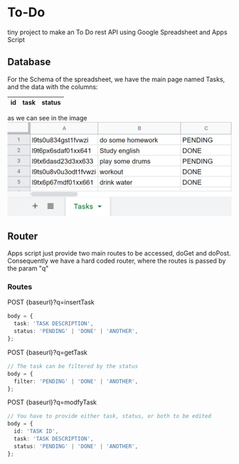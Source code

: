 # To-Do

tiny project to make an To Do rest API using Google Spreadsheet and Apps Script

## Database

For the Schema of the spreadsheet, we have the main page named Tasks, and the data with the columns:

| id  | task | status |
| --- | ---- | ------ |

as we can see in the image
<img src="./images/data.png">

## Router

Apps script just provide two main routes to be accessed, doGet and doPost. Consequently we have a hard coded router, where the routes is passed by the param "q"

### Routes

POST {baseurl}?q=insertTask

```typescript
body = {
  task: 'TASK DESCRIPTION',
  status: 'PENDING' | 'DONE' | 'ANOTHER',
};
```

POST {baseurl}?q=getTask

```typescript
// The task can be filtered by the status
body = {
  filter: 'PENDING' | 'DONE' | 'ANOTHER',
};
```

POST {baseurl}?q=modfyTask

```typescript
// You have to provide either task, status, or both to be edited
body = {
  id: 'TASK ID',
  task: 'TASK DESCRIPTION',
  status: 'PENDING' | 'DONE' | 'ANOTHER',
};
```
